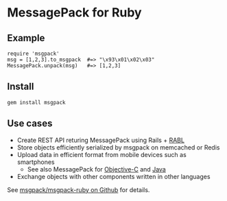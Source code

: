 # MessagePack for Ruby

## Example

    require 'msgpack'
    msg = [1,2,3].to_msgpack  #=> "\x93\x01\x02\x03"
    MessagePack.unpack(msg)   #=> [1,2,3]

## Install

    gem install msgpack

## Use cases

* Create REST API returing MessagePack using Rails + [RABL](https://github.com/nesquena/rabl)
* Store objects efficiently serialized by msgpack on memcached or Redis
* Upload data in efficient format from mobile devices such as smartphones
  * See also MessagePack for [Objective-C](https://github.com/msgpack/msgpack-objectivec) and [Java](https://github.com/msgpack/msgpack-java)
* Exchange objects with other components written in other languages

See [msgpack/msgpack-ruby on Github](https://github.com/msgpack/msgpack-ruby) for details.

